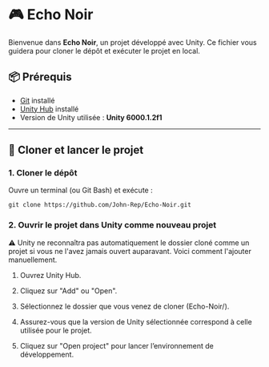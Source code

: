 # 🎮 Echo Noir

Bienvenue dans **Echo Noir**, un projet développé avec Unity. Ce fichier vous guidera pour cloner le dépôt et exécuter le projet en local.

## 📦 Prérequis

- [Git](https://git-scm.com/) installé
- [Unity Hub](https://unity.com/fr/download) installé
- Version de Unity utilisée : **Unity 6000.1.2f1**

---

## 🚀 Cloner et lancer le projet

### 1. Cloner le dépôt

Ouvre un terminal (ou Git Bash) et exécute :

```
git clone https://github.com/John-Rep/Echo-Noir.git
```


### 2. Ouvrir le projet dans Unity comme nouveau projet
⚠️ Unity ne reconnaîtra pas automatiquement le dossier cloné comme un projet si vous ne l'avez jamais ouvert auparavant. Voici comment l'ajouter manuellement.

1. Ouvrez Unity Hub.

2. Cliquez sur "Add" ou "Open".

3. Sélectionnez le dossier que vous venez de cloner (Echo-Noir/).

4. Assurez-vous que la version de Unity sélectionnée correspond à celle utilisée pour le projet.

5. Cliquez sur "Open project" pour lancer l’environnement de développement.
